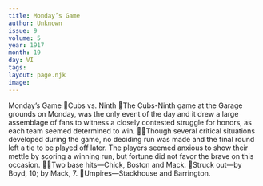 ```yaml
---
title: Monday’s Game
author: Unknown
issue: 9
volume: 5
year: 1917
month: 19
day: VI
tags:
layout: page.njk
image:
---
```

Monday’s Game Cubs vs. Ninth The Cubs-Ninth game at the Garage grounds on Monday, was the only event of the day and it drew a large assemblage of fans to witness a closely contested struggle for honors, as each team seemed determined to win. Though several critical situations developed during the game, no deciding run was made and the final round left a tie to be played off later. The players seemed anxious to show their mettle by scoring a winning run, but fortune did not favor the brave on this occasion. Two base hits—Chick, Boston and Mack. Struck out—by Boyd, 10; by Mack, 7. Umpires—Stackhouse and Barrington. 

